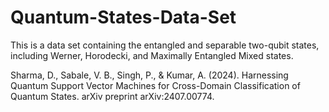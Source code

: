 # Quantum-States-Data-Set

This is a data set containing the entangled and separable two-qubit states, including Werner, Horodecki, and Maximally Entangled Mixed states.

Sharma, D., Sabale, V. B., Singh, P., & Kumar, A. (2024). Harnessing Quantum Support Vector Machines for Cross-Domain Classification of Quantum States. arXiv preprint arXiv:2407.00774.
